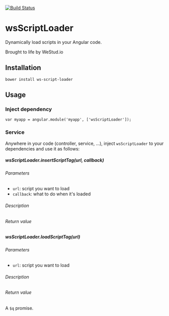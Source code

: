 [![Build Status](https://travis-ci.org/Kangele/ws-script-loader.svg?branch=travis_setup)](https://travis-ci.org/Kangele/ws-script-loader)

# wsScriptLoader

Dynamically load scripts in your Angular code.

Brought to life by WeStud.io

## Installation

```
bower install ws-script-loader
```

## Usage

### Inject dependency

```
var myapp = angular.module('myapp', ['wsScriptLoader']);
```

### Service 

Anywhere in your code (controller, service, ...), inject `wsScriptLoader` to your dependencies and use it as follows:

##### wsScriptLoader.insertScriptTag(url, callback)

###### Parameters
- `url`: script you want to load
- `callback`: what to do when it's loaded

###### Description

###### Return value

##### wsScriptLoader.loadScriptTag(url)

###### Parameters
- `url`: script you want to load

###### Description

###### Return value
A `$q` promise.
